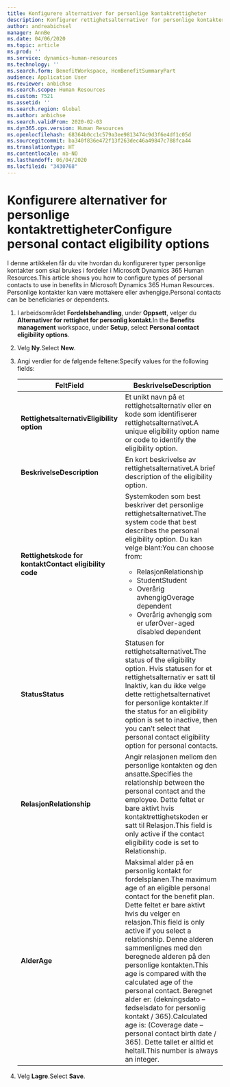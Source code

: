 ```yaml
---
title: Konfigurere alternativer for personlige kontaktrettigheter
description: Konfigurer rettighetsalternativer for personlige kontakter i Microsoft Dynamics 365 Human Resources. Personlige kontakter kan være mottakere eller avhengige.
author: andreabichsel
manager: AnnBe
ms.date: 04/06/2020
ms.topic: article
ms.prod: ''
ms.service: dynamics-human-resources
ms.technology: ''
ms.search.form: BenefitWorkspace, HcmBenefitSummaryPart
audience: Application User
ms.reviewer: anbichse
ms.search.scope: Human Resources
ms.custom: 7521
ms.assetid: ''
ms.search.region: Global
ms.author: anbichse
ms.search.validFrom: 2020-02-03
ms.dyn365.ops.version: Human Resources
ms.openlocfilehash: 68364b0cc1c579a3ee9813474c9d3f6e4df1c05d
ms.sourcegitcommit: ba340f836e472f13f263dec46a49847c788fca44
ms.translationtype: HT
ms.contentlocale: nb-NO
ms.lasthandoff: 06/04/2020
ms.locfileid: "3430768"
---
```

# <a name="configure-personal-contact-eligibility-options"></a><span data-ttu-id="668e8-104">Konfigurere alternativer for personlige kontaktrettigheter</span><span class="sxs-lookup"><span data-stu-id="668e8-104">Configure personal contact eligibility options</span></span>

<span data-ttu-id="668e8-105">I denne artikkelen får du vite hvordan du konfigurerer typer personlige kontakter som skal brukes i fordeler i Microsoft Dynamics 365 Human Resources.</span><span class="sxs-lookup"><span data-stu-id="668e8-105">This article shows you how to configure types of personal contacts to use in benefits in Microsoft Dynamics 365 Human Resources.</span></span> <span data-ttu-id="668e8-106">Personlige kontakter kan være mottakere eller avhengige.</span><span class="sxs-lookup"><span data-stu-id="668e8-106">Personal contacts can be beneficiaries or dependents.</span></span> 

1. <span data-ttu-id="668e8-107">I arbeidsområdet **Fordelsbehandling**, under **Oppsett**, velger du **Alternativer for rettighet for personlig kontakt**.</span><span class="sxs-lookup"><span data-stu-id="668e8-107">In the **Benefits management** workspace, under **Setup**, select **Personal contact eligibility options**.</span></span>

2. <span data-ttu-id="668e8-108">Velg **Ny**.</span><span class="sxs-lookup"><span data-stu-id="668e8-108">Select **New**.</span></span>

3. <span data-ttu-id="668e8-109">Angi verdier for de følgende feltene:</span><span class="sxs-lookup"><span data-stu-id="668e8-109">Specify values for the following fields:</span></span>

   | <span data-ttu-id="668e8-110">Felt</span><span class="sxs-lookup"><span data-stu-id="668e8-110">Field</span></span> | <span data-ttu-id="668e8-111">Beskrivelse</span><span class="sxs-lookup"><span data-stu-id="668e8-111">Description</span></span> |
   | --- | --- |
   | <span data-ttu-id="668e8-112">**Rettighetsalternativ**</span><span class="sxs-lookup"><span data-stu-id="668e8-112">**Eligibility option**</span></span> | <span data-ttu-id="668e8-113">Et unikt navn på et rettighetsalternativ eller en kode som identifiserer rettighetsalternativet.</span><span class="sxs-lookup"><span data-stu-id="668e8-113">A unique eligibility option name or code to identify the eligibility option.</span></span> |
   | <span data-ttu-id="668e8-114">**Beskrivelse**</span><span class="sxs-lookup"><span data-stu-id="668e8-114">**Description**</span></span> | <span data-ttu-id="668e8-115">En kort beskrivelse av rettighetsalternativet.</span><span class="sxs-lookup"><span data-stu-id="668e8-115">A brief description of the eligibility option.</span></span> |
   | <span data-ttu-id="668e8-116">**Rettighetskode for kontakt**</span><span class="sxs-lookup"><span data-stu-id="668e8-116">**Contact eligibility code**</span></span> | <span data-ttu-id="668e8-117">Systemkoden som best beskriver det personlige rettighetsalternativet.</span><span class="sxs-lookup"><span data-stu-id="668e8-117">The system code that best describes the personal eligibility option.</span></span> <span data-ttu-id="668e8-118">Du kan velge blant:</span><span class="sxs-lookup"><span data-stu-id="668e8-118">You can choose from:</span></span> <ul><li><span data-ttu-id="668e8-119">Relasjon</span><span class="sxs-lookup"><span data-stu-id="668e8-119">Relationship</span></span></li><li><span data-ttu-id="668e8-120">Student</span><span class="sxs-lookup"><span data-stu-id="668e8-120">Student</span></span></li><li><span data-ttu-id="668e8-121">Overårig avhengig</span><span class="sxs-lookup"><span data-stu-id="668e8-121">Overage dependent</span></span></li><li><span data-ttu-id="668e8-122">Overårig avhengig som er ufør</span><span class="sxs-lookup"><span data-stu-id="668e8-122">Over-aged disabled dependent</span></span></li></ul> |
   | <span data-ttu-id="668e8-123">**Status**</span><span class="sxs-lookup"><span data-stu-id="668e8-123">**Status**</span></span> | <span data-ttu-id="668e8-124">Statusen for rettighetsalternativet.</span><span class="sxs-lookup"><span data-stu-id="668e8-124">The status of the eligibility option.</span></span> <span data-ttu-id="668e8-125">Hvis statusen for et rettighetsalternativ er satt til Inaktiv, kan du ikke velge dette rettighetsalternativet for personlige kontakter.</span><span class="sxs-lookup"><span data-stu-id="668e8-125">If the status for an eligibility option is set to inactive, then you can’t select that personal contact eligibility option for personal contacts.</span></span> |
   | <span data-ttu-id="668e8-126">**Relasjon**</span><span class="sxs-lookup"><span data-stu-id="668e8-126">**Relationship**</span></span> | <span data-ttu-id="668e8-127">Angir relasjonen mellom den personlige kontakten og den ansatte.</span><span class="sxs-lookup"><span data-stu-id="668e8-127">Specifies the relationship between the personal contact and the employee.</span></span> <span data-ttu-id="668e8-128">Dette feltet er bare aktivt hvis kontaktrettighetskoden er satt til Relasjon.</span><span class="sxs-lookup"><span data-stu-id="668e8-128">This field is only active if the contact eligibility code is set to Relationship.</span></span> |
   | <span data-ttu-id="668e8-129">**Alder**</span><span class="sxs-lookup"><span data-stu-id="668e8-129">**Age**</span></span> | <span data-ttu-id="668e8-130">Maksimal alder på en personlig kontakt for fordelsplanen.</span><span class="sxs-lookup"><span data-stu-id="668e8-130">The maximum age of an eligible personal contact for the benefit plan.</span></span> <span data-ttu-id="668e8-131">Dette feltet er bare aktivt hvis du velger en relasjon.</span><span class="sxs-lookup"><span data-stu-id="668e8-131">This field is only active if you select a relationship.</span></span> <span data-ttu-id="668e8-132">Denne alderen sammenlignes med den beregnede alderen på den personlige kontakten.</span><span class="sxs-lookup"><span data-stu-id="668e8-132">This age is compared with the calculated age of the personal contact.</span></span> <span data-ttu-id="668e8-133">Beregnet alder er: (dekningsdato – fødselsdato for personlig kontakt / 365).</span><span class="sxs-lookup"><span data-stu-id="668e8-133">Calculated age is: (Coverage date – personal contact birth date / 365).</span></span> <span data-ttu-id="668e8-134">Dette tallet er alltid et heltall.</span><span class="sxs-lookup"><span data-stu-id="668e8-134">This number is always an integer.</span></span> |

4. <span data-ttu-id="668e8-135">Velg **Lagre**.</span><span class="sxs-lookup"><span data-stu-id="668e8-135">Select **Save**.</span></span> 
